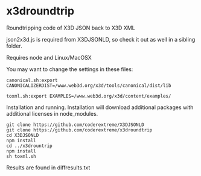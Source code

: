 # x3droundtrip
Roundtripping code of X3D JSON back to X3D XML

json2x3d.js is required from X3DJSONLD, so check it out as well in a sibling folder.

Requires node and Linux/MacOSX

You may want to change the settings in these files:

```
canonical.sh:export CANONICALIZERDIST=/www.web3d.org/x3d/tools/canonical/dist/lib

toxml.sh:export EXAMPLES=/www.web3d.org/x3d/content/examples/ 
```

Installation and running.  Installation will download additional packages with additional licenses in node_modules.

```
git clone https://github.com/coderextreme/X3DJSONLD
git clone https://github.com/coderextreme/x3droundtrip
cd X3DJSONLD
npm install
cd ../x3drountrip
npm install
sh toxml.sh
```

Results are found in diffresults.txt
